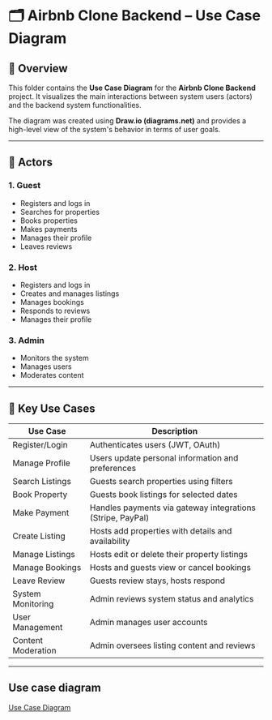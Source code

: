 # 🗂️ Airbnb Clone Backend – Use Case Diagram

## 📌 Overview
This folder contains the **Use Case Diagram** for the **Airbnb Clone Backend** project. It visualizes the main interactions between system users (actors) and the backend system functionalities.

The diagram was created using **Draw.io (diagrams.net)** and provides a high-level view of the system's behavior in terms of user goals.

---

## 👥 Actors

### 1. **Guest**
- Registers and logs in
- Searches for properties
- Books properties
- Makes payments
- Manages their profile
- Leaves reviews

### 2. **Host**
- Registers and logs in
- Creates and manages listings
- Manages bookings
- Responds to reviews
- Manages their profile

### 3. **Admin**
- Monitors the system
- Manages users
- Moderates content

---

## 🧩 Key Use Cases

| Use Case            | Description                                                  |
|---------------------|--------------------------------------------------------------|
| Register/Login      | Authenticates users (JWT, OAuth)                             |
| Manage Profile      | Users update personal information and preferences            |
| Search Listings     | Guests search properties using filters                       |
| Book Property       | Guests book listings for selected dates                      |
| Make Payment        | Handles payments via gateway integrations (Stripe, PayPal)   |
| Create Listing      | Hosts add properties with details and availability           |
| Manage Listings     | Hosts edit or delete their property listings                 |
| Manage Bookings     | Hosts and guests view or cancel bookings                     |
| Leave Review        | Guests review stays, hosts respond                           |
| System Monitoring   | Admin reviews system status and analytics                    |
| User Management     | Admin manages user accounts                                  |
| Content Moderation  | Admin oversees listing content and reviews                   |

---

## Use case diagram
[Use Case Diagram](./use-case-diagram.png)